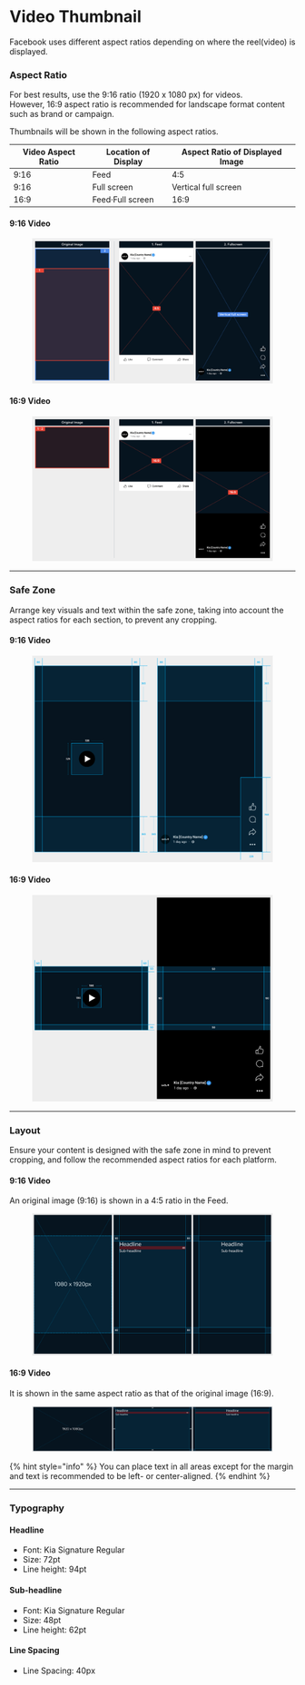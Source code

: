 # Video Thumbnail

Facebook uses different aspect ratios depending on where the reel(video) is displayed.

### Aspect Ratio&#x20;

For best results, use the 9:16 ratio (1920 x 1080 px) for videos.\
However, 16:9 aspect ratio is recommended for landscape format content such as brand or campaign.

Thumbnails will be shown in the following aspect ratios.

| Video Aspect Ratio | Location of Display | Aspect Ratio of Displayed Image |
| ------------------ | ------------------- | ------------------------------- |
| 9:16               | Feed                | 4:5                             |
| 9:16               | Full screen         | Vertical full screen            |
| 16:9               | Feed·Full screen    | 16:9                            |

#### 9:16 Video

<figure><img src="../../../.gitbook/assets/FB-video-ratio-9;16.jpg" alt=""><figcaption></figcaption></figure>

#### 16:9 Video

<figure><img src="../../../.gitbook/assets/FB-video-ratio-16;9.jpg" alt=""><figcaption></figcaption></figure>

***

### Safe Zone

Arrange key visuals and text within the safe zone, taking into account the aspect ratios for each section, to prevent any cropping.

#### 9:16 Video

<figure><img src="../../../.gitbook/assets/FB-video-safezone-9;16.jpg" alt=""><figcaption></figcaption></figure>

#### 16:9 Video

<figure><img src="../../../.gitbook/assets/FB-video-safezone-16;9.jpg" alt=""><figcaption></figcaption></figure>

***

### Layout

Ensure your content is designed with the safe zone in mind to prevent cropping, and follow the recommended aspect ratios for each platform.

#### 9:16 Video

An original image (9:16) is shown in a 4:5 ratio in the Feed.

<figure><img src="../../../.gitbook/assets/FB-video-thumbnail-4;5.jpg" alt=""><figcaption></figcaption></figure>

#### 16:9 Video

It is shown in the same aspect ratio as that of the original image (16:9).

<figure><img src="../../../.gitbook/assets/FB-video-thumbnail-16;9.jpg" alt=""><figcaption></figcaption></figure>

{% hint style="info" %}
You can place text in all areas except for the margin and text is recommended to be left- or center-aligned.
{% endhint %}

***

### Typography

#### Headline

* Font: Kia Signature Regular&#x20;
* Size: 72pt&#x20;
* Line height: 94pt

#### Sub-headline

* Font: Kia Signature Regular&#x20;
* Size: 48pt&#x20;
* Line height: 62pt

#### Line Spacing

* Line Spacing: 40px





